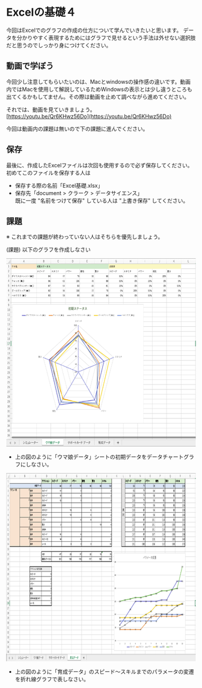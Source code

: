 # Excelの基礎４
今回はExcelでのグラフの作成の仕方について学んでいきたいと思います。
データを分かりやすく表現するためにはグラフで見せるという手法は外せない選択肢だと思うのでしっかり身につけてください。

## 動画で学ぼう
今回少し注意してもらいたいのは、Macとwindowsの操作感の違いです。動画内ではMacを使用して解説しているためWindowsの表示とは少し違うところも出てくるかもしてません。その際は動画を止めて調べながら進めてください。<br>

それでは、動画を見ていきましょう。<br>
[https://youtu.be/Qr6KHwz56Do](https://youtu.be/Qr6KHwz56Do)<br>

今回は動画内の課題は無いので下の課題に進んでください。


## 保存
最後に、作成したExcelファイルは次回も使用するので必ず保存してください。
初めてこのファイルを保存する人は
- 保存する際の名前「Excel基礎.xlsx」
- 保存先「document > クラーク > データサイエンス」<br>
既に一度 "名前をつけて保存" している人は "上書き保存" してください。


## 課題
  ※ これまでの課題が終わっていない人はそちらを優先しましょう。<br>

  (課題) 以下のグラフを作成しなさい<br>

<img src="../images/excel4_practice1.png" height="500"><br>

- 上の図のように「ウマ娘データ」シートの初期データをデータチャートグラフにしなさい。<br>


<img src="../images/excel4_practice2.png" height="500"><br>

- 上の図のように「育成データ」のスピード〜スキルまでのパラメータの変遷を折れ線グラフで表しなさい。<br>



